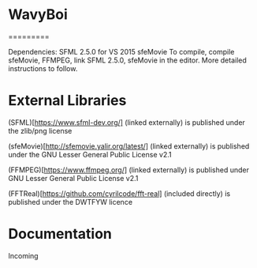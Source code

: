 # WavyBoi
=========

Dependencies: SFML 2.5.0 for VS 2015
			  sfeMovie
To compile, compile sfeMovie, FFMPEG, link SFML 2.5.0, sfeMovie in the editor. More detailed instructions to follow.

# External Libraries
(SFML)[https://www.sfml-dev.org/] (linked externally) is published under the zlib/png license

(sfeMovie)[http://sfemovie.yalir.org/latest/] (linked externally) is published under the GNU Lesser General Public License v2.1

(FFMPEG)[https://www.ffmpeg.org/] (linked externally) is published under GNU Lesser General Public License v2.1

(FFTReal)[https://github.com/cyrilcode/fft-real] (included directly) is published under the DWTFYW licence

# Documentation

Incoming
